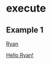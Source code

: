 # execute

## Example 1

[Ryan](- "greeting=GetPersonalisedGreeting(TEXT)")

[Hello Ryan!](- "?greeting")





